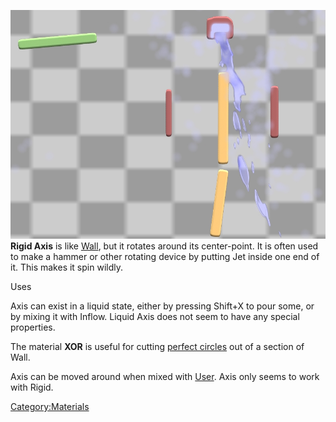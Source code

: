 ![Rigid axis on its own, and a Heater combination being used to boil water.](/images/Rigid%20axis.jpg "fig:Rigid axis on its own, and a Heater combination being used to boil water.")
**Rigid Axis** is like [Wall](/Wall.md "Wall"), but it rotates around its center-point. It is often used to make a hammer or other rotating device by putting Jet inside one end of it. This makes it spin wildly.

Uses

Axis can exist in a liquid state, either by pressing Shift+X to pour some, or by mixing it with Inflow. Liquid Axis does not seem to have any special properties.

The material **XOR** is useful for cutting [perfect circles](/Circles%20%28Crafting%29.md "Circles (Crafting)") out of a section of Wall.

Axis can be moved around when mixed with [User](/User.md "User"). Axis only seems to work with Rigid.

[Category:Materials](/CategoryMaterials.md "Category:Materials")
